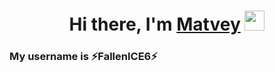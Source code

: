
<h1 align="center">Hi there, I'm <a href="https://vk.com/matdif" target="_blank">Matvey</a>
<img src="https://github.com/blackcater/blackcater/raw/main/images/Hi.gif" height="32"/></h1>
<h3 align="left">My username is ⚡FallenICE6⚡</h3>

